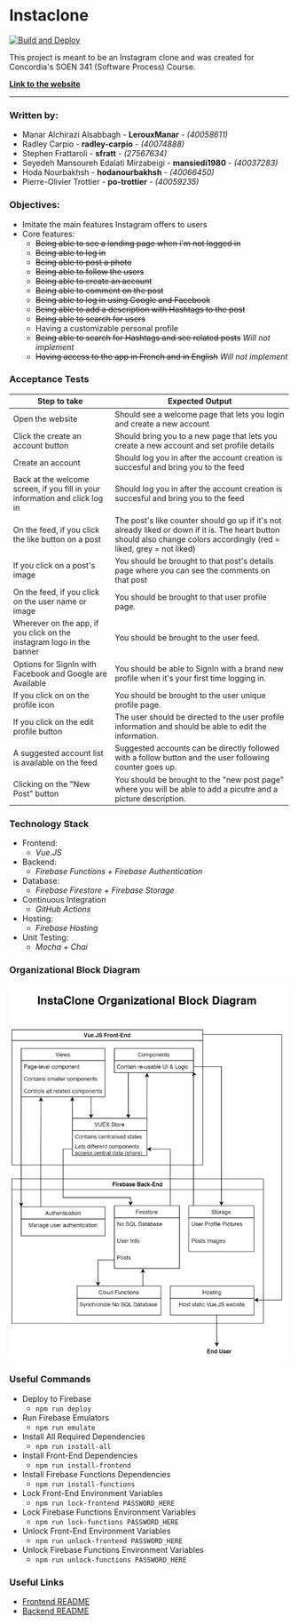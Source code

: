 # Instaclone

[![Build and Deploy](https://github.com/po-trottier/concordia-software-processes/workflows/Build%20and%20Deploy/badge.svg)](https://github.com/po-trottier/concordia-software-processes/actions)

This project is meant to be an Instagram clone and was created for Concordia's SOEN 341 (Software Process) Course.

**[Link to the website](https://soen341-instaclone.web.app/)**

---

### Written by:

- Manar Alchirazi Alsabbagh - **LerouxManar** - *(40058611)*
- Radley Carpio - **radley-carpio** - *(40074888)*
- Stephen Frattaroli - **sfratt** - *(27567634)*
- Seyedeh Mansoureh Edalati Mirzabeigi - **mansiedi1980** - *(40037283)*
- Hoda Nourbakhsh - **hodanourbakhsh** - *(40066450)*
- Pierre-Olivier Trottier - **po-trottier** - *(40059235)*

### Objectives:

- Imitate the main features Instagram offers to users
- Core features:
    - ~~Being able to see a landing page when i'm not logged in~~
    - ~~Being able to log in~~
    - ~~Being able to post a photo~~
    - ~~Being able to follow the users~~
    - ~~Being able to create an account~~
    - ~~Being able to comment on the post~~
    - ~~Being able to log in using Google and Facebook~~
    - ~~Being able to add a description with Hashtags to the post~~
    - ~~Being able to search for users~~
    - Having a customizable personal profile
    - ~~Being able to search for Hashtags and see related posts~~ *Will not implement*
    - ~~Having access to the app in French and in English~~ *Will not implement*
    
### Acceptance Tests    
    
|Step to take|Expected Output|
|---|---|
|Open the website|Should see a welcome page that lets you login and create a new account|
|Click the create an account button|Should bring you to a new page that lets you create a new account and set profile details|
|Create an account|Should log you in after the account creation is succesful and bring you to the feed|
|Back at the welcome screen, if you fill in your information and click log in|Should log you in after the account creation is succesful and bring you to the feed|
|On the feed, if you click the like button on a post|The post's like counter should go up if it's not already liked or down if it is. The heart button should also change colors accordingly (red = liked, grey = not liked)|
|If you click on a post's image|You should be brought to that post's details page where you can see the comments on that post|
|On the feed, if you click on the user name or image|You should be brought to that user profile page.|
|Wherever on the app, if you click on the instagram logo in the banner|You should be brought to the user feed.|
|Options for SignIn with Facebook and Google are Available |You should be able to SignIn with a brand new profile when it's your first time logging in.|
|If you click on on the profile icon|You should be brought to the user unique profile page.|
|If you click on the edit profile button|The user should be directed to the user profile information and should be able to edit the information.|
|A suggested account list is available on the feed|Suggested accounts can be directly followed with a follow button and the user following counter goes up.|
|Clicking on the "New Post" button |You should be brought to the "new post page" where you will be able to add a picutre and a picture description.|





### Technology Stack

- Frontend:
    - *Vue.JS*
- Backend:
    - *Firebase Functions + Firebase Authentication*
- Database:
    - *Firebase Firestore + Firebase Storage*
- Continuous Integration
    - *GitHub Actions*
- Hosting:
    - *Firebase Hosting*
- Unit Testing:
    - *Mocha + Chai*

### Organizational Block Diagram

![Block Diagram](block-diagram.png)

### Useful Commands

- Deploy to Firebase
    - `npm run deploy`
- Run Firebase Emulators
    - `npm run emulate`
- Install All Required Dependencies
    - `npm run install-all`
- Install Front-End Dependencies
    - `npm run install-frontend`
- Install Firebase Functions Dependencies
    - `npm run install-functions`
- Lock Front-End Environment Variables
    - `npm run lock-frontend PASSWORD_HERE`
- Lock Firebase Functions Environment Variables
    - `npm run lock-functions PASSWORD_HERE`
- Unlock Front-End Environment Variables
    - `npm run unlock-frontend PASSWORD_HERE`
- Unlock Firebase Functions Environment Variables
    - `npm run unlock-functions PASSWORD_HERE`

### Useful Links

- [Frontend README](https://github.com/po-trottier/concordia-software-processes/blob/master/frontend/README.md)
- [Backend README](https://github.com/po-trottier/concordia-software-processes/blob/master/functions/README.md)
